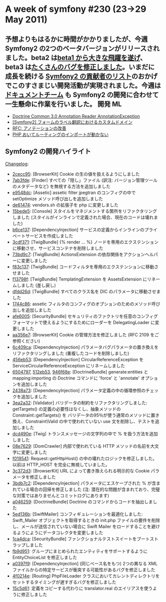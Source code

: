 A week of symfony #230 (23->29 May 2011)
========================================

予想よりもはるかに時間がかかりましたが、今週 Symfony2 の2つのベータバージョンがリリースされました。beta2 は[beta1 から大きな飛躍を遂げ](https://github.com/symfony/symfony/compare/v2.0.0BETA1...v2.0.0BETA2)、beta3 は[たくさんのバグを修正しました](https://github.com/symfony/symfony/compare/v2.0.0BETA2...v2.0.0BETA3)。いまだに成長を続ける [Symfony2 の貢献者のリスト](http://symfony.com/contributors)のおかげでこのすさまじい開発活動が実現されました。今週は[ドキュメントチーム](https://github.com/symfony/symfony-docs/commits/master) も Symfony2 の開発に合わせて一生懸命に作業を行いました。
開発 ML
-------

  * [Doctrine Common 3.0 Annotation Reader AnnotationException](https://groups.google.com/forum/#!topic/symfony-devs/iVFlMukBxNU)
  * [\[Symfony2\] フォームのラベル翻訳におけるカスタムドメイン](https://groups.google.com/forum/#!topic/symfony-devs/gZ0HnRP7JDM)
  * [RFC: アノテーションの改善](https://groups.google.com/forum/#!topic/symfony-devs/VRgxOyf0_-w)
  * [PHP おいてルーティングのインポートが動かない](https://groups.google.com/forum/#!topic/symfony-devs/8IFnPbIb6jc)

Symfony2 の開発ハイライト
-------------------------

[Changelog](http://github.com/symfony/symfony/commits/master):

  * [2cecc95](http://github.com/symfony/symfony/commit/2cecc95d9e789d39921d5ca7153b52adb6aefba7 "2cecc95d9e789d39921d5ca7153b52adb6aefba7 commit on github"): \[BrowserKit\] Cookie の生の値を扱えるようにしました
  * [7ab3fde](http://github.com/symfony/symfony/commit/7ab3fdeb8325d5a72c44dc73214c97f366a11c4c "7ab3fdeb8325d5a72c44dc73214c97f366a11c4c commit on github"): \[Finder\] すべての「隠し」ファイル (訳注: バージョン管理ツールのメタデータなど) を無視する方法を追加しました
  * [e9548dc](http://github.com/symfony/symfony/commit/e9548dc80c97d90480fac4919c70eddd240ae042 "e9548dc80c97d90480fac4919c70eddd240ae042 commit on github"): \[Assetic\] assetic filter jpegtran のコンフィグの中で setOptimize メソッド呼び出しを追加しました
  * [de61474](http://github.com/symfony/symfony/commit/de61474cb73801dd7d17003cb911ea1c6439fe4f "de61474cb73801dd7d17003cb911ea1c6439fe4f commit on github"): vendors.sh の拡張子を php に変更しました
  * [15bede5](http://github.com/symfony/symfony/commit/15bede5a634c996191d1929caaacaa7e42cf18d0 "15bede5a634c996191d1929caaacaa7e42cf18d0 commit on github"): \[Console\] スタイルをマネジメントする箇所をリファクタリングしました (スタイルがインラインで定義された場合、現在のコードは壊れました)
  * [b6ce137](http://github.com/symfony/symfony/commit/b6ce137e2d3becc8919e7b6af1cecfa8d3d1333b "b6ce137e2d3becc8919e7b6af1cecfa8d3d1333b commit on github"): \[DependencyInjection\] サービスの定義からインラインのプライベートサービスを作成しました
  * [3cdf371](http://github.com/symfony/symfony/commit/3cdf371c2beb1f49aa99cb4b030097f0f8ae5d31 "3cdf371c2beb1f49aa99cb4b030097f0f8ae5d31 commit on github"): \[TwigBundle\] {% render ... %} ノードを専用のエクステンションに移動させ、サービスコンテナを削除しました
  * [73bd9c7](http://github.com/symfony/symfony/commit/73bd9c72afe95b9d8769549bfa0bedfb74645dcf "73bd9c72afe95b9d8769549bfa0bedfb74645dcf commit on github"): \[TwigBundle\] ActionsExtension の依存関係をアクションヘルパーに変更しました
  * [f83c137](http://github.com/symfony/symfony/commit/f83c1376a1796b7a08c704c97bf0186b8699c31f "f83c1376a1796b7a08c704c97bf0186b8699c31f commit on github"): \[TwigBundle\] コードフィルタを専用のエクステンションに移動させました
  * [f13798f](http://github.com/symfony/symfony/commit/f13798fa5e28b151eaa3387ad23aa60b1d63cc2f "f13798fa5e28b151eaa3387ad23aa60b1d63cc2f commit on github"): \[TwigBundle\] TemplatingExtension を AssetsExtension にリネームしました (差し戻し)
  * [dfdd26d](http://github.com/symfony/symfony/commit/dfdd26d6c45b0f45d3dce4bc61a38838e04f1b2c "dfdd26d6c45b0f45d3dce4bc61a38838e04f1b2c commit on github"): \[TwigBundle\] すべてのクラス名を DIC のパラメータに移動させました
  * [1744c86](http://github.com/symfony/symfony/commit/1744c86c18c2ffae944bb2289ae166bb4a2e49b6 "1744c86c18c2ffae944bb2289ae166bb4a2e49b6 commit on github"): assetic フィルタのコンフィグのオプションのためのメソッド呼び出しを追加しました
  * [afe6005](http://github.com/symfony/symfony/commit/afe6005f49be20b302da9f7b5398d1a58e837a86 "afe6005f49be20b302da9f7b5398d1a58e837a86 commit on github"): \[SecurityBundle\] セキュリティのファクトリを任意のコンフィグフォーマットで使えるようにするためにローダーを DelegatingLoader に変更しました
  * [aa356e7](http://github.com/symfony/symfony/commit/aa356e7288a4abb7037946ce6da9feed0162f711 "aa356e7288a4abb7037946ce6da9feed0162f711 commit on github"): \[BrowserKit\] Cookie の管理方法を修正しました (RFC 2109 をご参照ください)
  * [6c409ca](http://github.com/symfony/symfony/commit/6c409cac84da02ac2656b889891d089ffd62d41b "6c409cac84da02ac2656b889891d089ffd62d41b commit on github"): \[DependencyInjection\] パラメータバグパラメータの置き換えをリファクタリングしました (重複したコードを削除しました)
  * [456eb53](http://github.com/symfony/symfony/commit/456eb53eb8f71c837c14cd18964b0d86025507cd "456eb53eb8f71c837c14cd18964b0d86025507cd commit on github"): \[DependencyInjection\] CircularReferenceException を ServiceCircularReferenceException にリネームしました
  * [6504797](http://github.com/symfony/symfony/commit/650479735be54b403cf40cba81da4c0686eb85d9 "650479735be54b403cf40cba81da4c0686eb85d9 commit on github"), [512eb53](http://github.com/symfony/symfony/commit/512eb5378a20975b09e5c781e9a4947af71c9e0f "512eb5378a20975b09e5c781e9a4947af71c9e0f commit on github"), [946f68e](http://github.com/symfony/symfony/commit/946f68e0294812d65ee0a0b102adbc4f9e4298e7 "946f68e0294812d65ee0a0b102adbc4f9e4298e7 commit on github"): \[DoctrineBundle\] generate:entities と mapping:importing の Doctrine コマンドに 'force' と 'annotate' オプションを追加しました
  * [2438a73](http://github.com/symfony/symfony/commit/2438a73c7baf05e69edfb91e52ba1e55c422286e "2438a73c7baf05e69edfb91e52ba1e55c422286e commit on github"): \[DependencyInjection\] パラメータ定義の中の循環参照のチェックを追加しました
  * [3ea2a32](http://github.com/symfony/symfony/commit/3ea2a32c5334dbff66faf8036cec33955e7d52a0 "3ea2a32c5334dbff66faf8036cec33955e7d52a0 commit on github"): \[Validator\] バリデータの制約をリファクタリングしました: getTargets() の定義の必要性はなくし、抽象メソッドの Constraint::getTargets() を バリデータの95％が使う通常のメソッドに置き換え、Constraint\Valid の中で使われていない use 文を削除し、テストを追加しました
  * [dcd490e](http://github.com/symfony/symfony/commit/dcd490e03f5ff2e0a0ee2b5a657e6f2354e33ff9 "dcd490e03f5ff2e0a0ee2b5a657e6f2354e33ff9 commit on github"): \[Twig\] トランスメッセージの文字列の中で % を扱う方法を追加しました
  * [08e7629](http://github.com/symfony/symfony/commit/08e7629fb429e84a22bf69713fb5a78abdc58a13 "08e7629fb429e84a22bf69713fb5a78abdc58a13 commit on github"): \[DomCrawler\] 内部で使われている HTTP メソッドの名前を大文字に変更しました
  * [f019541](http://github.com/symfony/symfony/commit/f01954171636b3f2b793eb4e562fa5c99cf49e5f "f01954171636b3f2b793eb4e562fa5c99cf49e5f commit on github"): Request::getHttpHost() の中の壊れたロジックを修正しました。以前は HTTP_HOST を完全に無視していました。
  * [3c372d3](http://github.com/symfony/symfony/commit/3c372d3773ba845a3778ed77f45a9163e0a294c8 "3c372d3773ba845a3778ed77f45a9163e0a294c8 commit on github"): \[BrowserKit\] URL によって書き換えられる明示的な Cookie パラメータを修正しました
  * [3bdb7c2](http://github.com/symfony/symfony/commit/3bdb7c2b571c298f6ff4177667e8a59e7477eefe "3bdb7c2b571c298f6ff4177667e8a59e7477eefe commit on github"): \[DependencyInjection\] パラメータにエスケープされた % が含まれている場合の回帰を修正しました (注: 潜在的な問題が含まれており、完璧な対策ではありませんとコミットログにあります)
  * [a046259](http://github.com/symfony/symfony/commit/a0462593ebca5f8c3af98354d1f250ffe758be64 "a0462593ebca5f8c3af98354d1f250ffe758be64 commit on github"): \[DoctrineBundle\] Doctrine のコマンドからコードを抽出しました
  * [5ed136b](http://github.com/symfony/symfony/commit/5ed136b3f18adc2c4f43baecaf9d113d615e6a34 "5ed136b3f18adc2c4f43baecaf9d113d615e6a34 commit on github"): \[SwiftMailer\] コンフィギュレーションを最適化しました: Swift_Mailer オブジェクトを取得するときの init.php ファイルの要件を削除し、メールが送信されていない場合に Swift Mailer をロードすることを避けるようにようにデータコレクタを変更しました
  * [1ca4dca](http://github.com/symfony/symfony/commit/1ca4dcad91aae10de4e3d5114211f80329fadf2e "1ca4dcad91aae10de4e3d5114211f80329fadf2e commit on github"): \[SecurityBundle\] ファンクショナルテストスイートをブートストラップしました
  * [fb9d951](http://github.com/symfony/symfony/commit/fb9d951b1d220a3a84a0228ca2fee7c7b8883bd5 "fb9d951b1d220a3a84a0228ca2fee7c7b8883bd5 commit on github"): グループにまとめられたエンティティをサポートするように EntityChoiceList を修正しました
  * [a0397f9](http://github.com/symfony/symfony/commit/a0397f99f5a6f0ed43b23da4ea5480c83822182b "a0397f99f5a6f0ed43b23da4ea5480c83822182b commit on github"): \[DependencyInjection\] (同じベース名をもつ) 2つの異なる XML ファイルからの特定サービスが衝突する可能性があるバグを修正しました
  * [4f0214e](http://github.com/symfony/symfony/commit/4f0214eff410412204961553b2802be3acabd456 "4f0214eff410412204961553b2802be3acabd456 commit on github"): \[Routing\] PhpFileLoader クラスにおいてカレントディレクトリをセットするタイミングが遅すぎるバグを修正しました
  * [15c5d61](http://github.com/symfony/symfony/commit/15c5d61af890b597b7722248bd6bf4b2be9eb3ff "15c5d61af890b597b7722248bd6bf4b2be9eb3ff commit on github"): 定義をコピーする代わりに translator.real のエイリアスを使うように修正しました